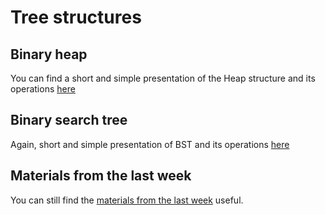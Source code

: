# Tree structures

## Binary heap

You can find a short and simple presentation of the Heap structure and its
operations [here](https://slides.com/ivantodorov/priority-queue-heap)

## Binary search tree

Again, short and simple presentation of BST and its operations [here](https://slides.com/ivantodorov/binary-search-tree)

## Materials from the last week

You can still find the [materials from the last week](../../week2/materials/binary_trees.md)
useful.